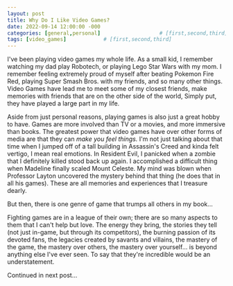 ```yaml
---
layout: post
title: Why Do I Like Video Games?
date: 2022-09-14 12:00:00 -000
categories: [general,personal]                   # [first,second,third]
tags: [video_games]            # [first,second,third]
---
```

I've been playing video games my whole life. As a small kid, I remember watching my dad play Robotech, 
or playing Lego Star Wars with my mom. I remember feeling extremely proud of myself after beating 
Pokemon Fire Red, playing Super Smash Bros. with my friends, and so many other things. Video Games 
have lead me to meet some of my closest friends, make memories with friends that are on the other side of the world, 
Simply put, they have played a large part in my life.

Aside from just personal reasons, playing games is also just a great hobby to have. Games are more involved than TV or a movies, and more immersive than books. The greatest power that video games have over other forms of media are that they can *make you feel things.* 
I'm not just talking about that time when I jumped off of a tall building in Assassin's Creed and kinda felt vertigo, I mean real 
emotions. In Resident Evil, I panicked when a zombie that I definitely killed stood back up again. I accomplished a difficult thing when Madeline finally scaled Mount Celeste. My mind was blown when Professor Layton uncovered the mystery behind that thing (he does that in all his games). These are all memories and experiences that I treasure dearly. 

But then, there is one genre of game that trumps all others in my book...

Fighting games are in a league of their own; there are so many aspects to them that I can't help but love. The energy they bring, the stories they tell (not just in-game, but through its competitors), the burning passion of its devoted fans, the legacies created by savants and villains, the mastery of the game, the mastery over others, the mastery over yourself... is beyond anything else I've ever seen. To say that they're incredible would be an understatement.

Continued in next post...
